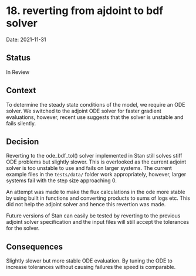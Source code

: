 # 18. reverting from ajdoint to bdf solver

Date: 2021-11-31

## Status

In Review

## Context
To determine the steady state conditions of the model, we require an ODE solver.
We switched to the adjoint ODE solver for faster gradient evaluations,
however, recent use suggests that the solver is unstable and fails silently.

## Decision
Reverting to the ode_bdf_tol() solver implemented in Stan still solves
stiff ODE problems but slightly slower. This is overlooked as the current
adjoint solver is too unstable to use and fails on larger systems. The current
example files in the `tests/data/` folder work appropriately, however, larger
systems fail with the step size approaching 0.

An attempt was made to make the flux calculations in the ode more stable by
using built in functions and converting products to sums of logs etc.
This did not help the adjoint solver and hence this revertion was made.

Future versions of Stan can easily be tested by reverting to the previous
adjoint solver specification and the input files will still accept the tolerances
for the solver.

## Consequences
Slightly slower but more stable ODE evaluation.
By tuning the ODE to increase tolerances without causing failures the speed is
comparable.